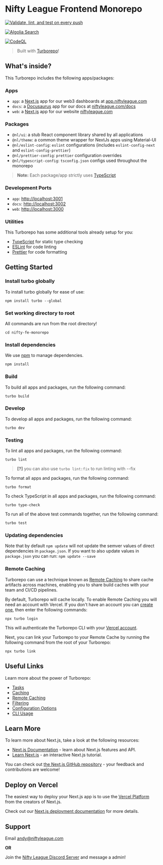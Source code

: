 # Nifty League Frontend Monorepo

[![Validate, lint, and test on every push](https://github.com/NiftyLeague/nifty-fe-monorepo/actions/workflows/ci.yml/badge.svg?branch=main)](https://github.com/NiftyLeague/nifty-fe-monorepo/actions/workflows/ci.yml)

[![Algolia Search](https://github.com/NiftyLeague/nifty-fe-monorepo/actions/workflows/search.yaml/badge.svg?branch=main)](https://github.com/NiftyLeague/nifty-fe-monorepo/actions/workflows/search.yaml)

[![CodeQL](https://github.com/NiftyLeague/nifty-fe-monorepo/actions/workflows/github-code-scanning/codeql/badge.svg?branch=main)](https://github.com/NiftyLeague/nifty-fe-monorepo/actions/workflows/github-code-scanning/codeql)

> Built with [Turborepo](https://turbo.build/)!

## What's inside?

This Turborepo includes the following apps/packages:

### Apps

- `app`: a [Next.js](https://nextjs.org/) app for our web3 dashboards at [app.niftyleague.com](http:/app.niftyleague.com)
- `docs`: a [Docusaurus](https://docusaurus.io/) app for our docs at [niftyleague.com/docs](http://niftyleague.com/docs)
- `web`: a [Next.js](https://nextjs.org/) app for our website [niftyleague.com](http://niftyleague.com)

### Packages

- `@nl/ui`: a stub React component library shared by all applications
- `@nl/theme`: a common theme wrapper for NextJs apps using Material-UI
- `@nl/eslint-config`: `eslint` configurations (includes `eslint-config-next` and `eslint-config-prettier`)
- `@nl/prettier-config`: `prettier` configuration overrides
- `@nl/typescript-config`: `tsconfig.json` configs used throughout the monorepo

> **Note:**
> Each package/app strictly uses [TypeScript](https://www.typescriptlang.org/)

### Development Ports

- `app`: [http://localhost:3001](http://localhost:3001)
- `docs`: [http://localhost:3002](http://localhost:3002/docs/)
- `web`: [http://localhost:3000](http://localhost:3000)

### Utilities

This Turborepo has some additional tools already setup for you:

- [TypeScript](https://www.typescriptlang.org/) for static type checking
- [ESLint](https://eslint.org/) for code linting
- [Prettier](https://prettier.io) for code formatting

## Getting Started

### Install turbo globally

To install turbo globally for ease of use:

```
npm install turbo --global
```

### Set working directory to root

All commands are run from the root directory!

```
cd nifty-fe-monorepo
```

### Install dependencies

We use [npm](https://docs.npmjs.com/) to manage dependencies.

```
npm install
```

### Build

To build all apps and packages, run the following command:

```
turbo build
```

### Develop

To develop all apps and packages, run the following command:

```
turbo dev
```

### Testing

To lint all apps and packages, run the following command:

```
turbo lint
```

> **[?]**
> you can also use `turbo lint:fix` to run linting with --fix

To format all apps and packages, run the following command:

```
turbo format
```

To check TypeScript in all apps and packages, run the following command:

```
turbo type-check
```

To run all of the above test commands together, run the following command:

```
turbo test
```

### Updating dependencies

Note that by default `npm update` will not update the semver values of direct dependencies in `package.json`. If you want to also update values in `package.json` you can run: `npm update --save`

### Remote Caching

Turborepo can use a technique known as [Remote Caching](https://turbo.build/repo/docs/core-concepts/remote-caching) to share cache artifacts across machines, enabling you to share build caches with your team and CI/CD pipelines.

By default, Turborepo will cache locally. To enable Remote Caching you will need an account with Vercel. If you don't have an account you can [create one](https://vercel.com/signup), then enter the following commands:

```
npx turbo login
```

This will authenticate the Turborepo CLI with your [Vercel account](https://vercel.com/docs/concepts/personal-accounts/overview).

Next, you can link your Turborepo to your Remote Cache by running the following command from the root of your Turborepo:

```
npx turbo link
```

## Useful Links

Learn more about the power of Turborepo:

- [Tasks](https://turbo.build/repo/docs/core-concepts/monorepos/running-tasks)
- [Caching](https://turbo.build/repo/docs/core-concepts/caching)
- [Remote Caching](https://turbo.build/repo/docs/core-concepts/remote-caching)
- [Filtering](https://turbo.build/repo/docs/core-concepts/monorepos/filtering)
- [Configuration Options](https://turbo.build/repo/docs/reference/configuration)
- [CLI Usage](https://turbo.build/repo/docs/reference/command-line-reference)

## Learn More

To learn more about Next.js, take a look at the following resources:

- [Next.js Documentation](https://nextjs.org/docs) - learn about Next.js features and API.
- [Learn Next.js](https://nextjs.org/learn) - an interactive Next.js tutorial.

You can check out [the Next.js GitHub repository](https://github.com/vercel/next.js/) - your feedback and contributions are welcome!

## Deploy on Vercel

The easiest way to deploy your Next.js app is to use the [Vercel Platform](https://vercel.com/new?utm_medium=default-template&filter=next.js&utm_source=create-next-app&utm_campaign=create-next-app-readme) from the creators of Next.js.

Check out our [Next.js deployment documentation](https://nextjs.org/docs/deployment) for more details.

## Support

Email [andy@niftyleague.com](mailto:andy@niftyleague.com)

**OR**

Join the [Nifty League Discord Server](https://discord.gg/niftyleague) and message a admin!
